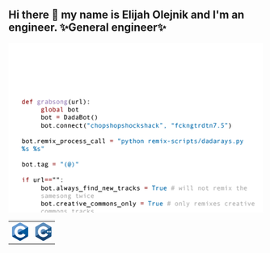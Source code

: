 ## Hi there 👋 my name is Elijah Olejnik and I'm an engineer. ✨General engineer✨

<img src="https://github.com/elijah-olejnik/elijah-olejnik/blob/main/3BBS.gif">
<table border="0">
  <tr>
    <td><img src="https://github.com/elijah-olejnik/elijah-olejnik/blob/main/C.png" width="32" height="36"></td>
    <td><img src="https://github.com/elijah-olejnik/elijah-olejnik/blob/main/CPP.png" width="32" height="36"></td>
  </tr>
</table>
<!--
**elijah-olejnik/elijah-olejnik** is a ✨ _special_ ✨ repository because its `README.md` (this file) appears on your GitHub profile.

Here are some ideas to get you started:

- 🔭 I’m currently working on ...
- 🌱 I’m currently learning ...
- 👯 I’m looking to collaborate on ...
- 🤔 I’m looking for help with ...
- 💬 Ask me about ...
- 📫 How to reach me: ...
- 😄 Pronouns: ...
- ⚡ Fun fact: ...
-->
